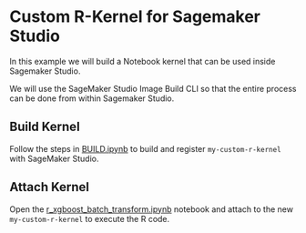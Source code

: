 # Custom R-Kernel for Sagemaker Studio

In this example we will build a Notebook kernel that can be used inside Sagemaker Studio.

We will use the SageMaker Studio Image Build CLI so that the entire process can be done
from within Sagemaker Studio.

## Build Kernel

Follow the steps in [BUILD.ipynb](BUILD.ipynb) to build and register `my-custom-r-kernel` with SageMaker Studio.

## Attach Kernel

Open the [r_xgboost_batch_transform.ipynb](r_xgboost_batch_transform.ipynb) notebook and attach to the new `my-custom-r-kernel` to execute the R code.

